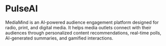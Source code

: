 # PulseAI
MediaMind is an AI-powered audience engagement platform designed for radio, print, and digital media. It helps media outlets connect with their audiences through personalized content recommendations, real-time polls, AI-generated summaries, and gamified interactions. 

